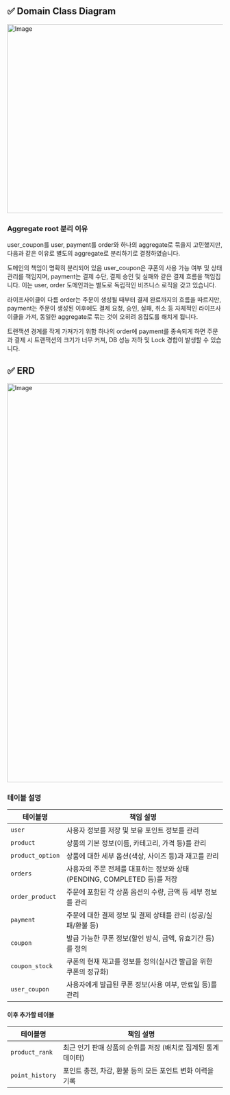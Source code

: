 ## ✅ Domain Class Diagram

<img width="751" height="441" alt="Image" src="https://github.com/user-attachments/assets/94ac663b-c189-4717-bbaa-71ad09c3d3fe" />

### Aggregate root 분리 이유
user_coupon를 user, payment를 order와 하나의 aggregate로 묶을지 고민했지만, 다음과 같은 이유로 별도의 aggregate로 분리하기로 결정하였습니다.

도메인의 책임이 명확히 분리되어 있음
user_coupon은 쿠폰의 사용 가능 여부 및 상태 관리를 책임지며, payment는 결제 수단, 결제 승인 및 실패와 같은 결제 흐름을 책임집니다. 
이는 user, order 도메인과는 별도로 독립적인 비즈니스 로직을 갖고 있습니다.

라이프사이클이 다름
order는 주문이 생성될 때부터 결제 완료까지의 흐름을 따르지만, payment는 주문이 생성된 이후에도 결제 요청, 승인, 실패, 취소 등 자체적인 라이프사이클을 가져, 
동일한 aggregate로 묶는 것이 오히려 응집도를 해치게 됩니다.

트랜잭션 경계를 작게 가져가기 위함
하나의 order에 payment를 종속되게 하면 주문과 결제 시 트랜잭션의 크기가 너무 커져, 
DB 성능 저하 및 Lock 경합이 발생할 수 있습니다.


## ✅ ERD

<img width="745" height="931" alt="Image" src="https://github.com/user-attachments/assets/caae5de2-caf3-41ab-a76c-28e8b35591f4" />


### 테이블 설명
| 테이블명             | 책임 설명                                             |
|------------------|---------------------------------------------------|
| `user`           | 사용자 정보를 저장 및 보유 포인트 정보를 관리                        |
| `product`        | 상품의 기본 정보(이름, 카테고리, 가격 등)를 관리                     |
| `product_option` | 상품에 대한 세부 옵션(색상, 사이즈 등)과 재고를 관리                   |
| `orders`         | 사용자의 주문 전체를 대표하는 정보와 상태(PENDING, COMPLETED 등)를 저장 |
| `order_product`  | 주문에 포함된 각 상품 옵션의 수량, 금액 등 세부 정보를 관리               |
| `payment`        | 주문에 대한 결제 정보 및 결제 상태를 관리 (성공/실패/환불 등)             |
| `coupon`         | 발급 가능한 쿠폰 정보(할인 방식, 금액, 유효기간 등)를 정의               |
| `coupon_stock`   | 쿠폰의 현재 재고를 정보를 정의(실시간 발급을 위한 쿠폰의 정규화)             |
| `user_coupon`    | 사용자에게 발급된 쿠폰 정보(사용 여부, 만료일 등)를 관리                 |

#### 이후 추가할 테이블
| 테이블명           | 책임 설명                                             |
|----------------|---------------------------------------------------
| `product_rank` | 최근 인기 판매 상품의 순위를 저장 (배치로 집계된 통계 데이터)              |
| `point_history` | 포인트 충전, 차감, 환불 등의 모든 포인트 변화 이력을 기록                |